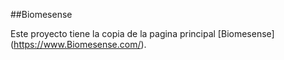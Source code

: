##Biomesense

Este proyecto tiene la copia de la pagina principal [Biomesense] (https://www.Biomesense.com/).